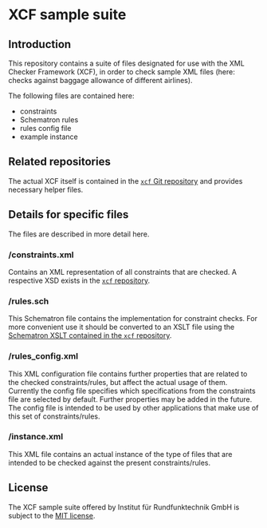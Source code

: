 # XCF sample suite


## Introduction

This repository contains a suite of files designated for use with the
XML Checker Framework (XCF), in order to check sample XML files (here:
checks against baggage allowance of different airlines).

The following files are contained here:
- constraints
- Schematron rules
- rules config file
- example instance


## Related repositories

The actual XCF itself is contained in the [`xcf` Git repository](https://github.com/IRT-Open-Source/xcf) and
provides necessary helper files.


## Details for specific files

The files are described in more detail here.

### /constraints.xml

Contains an XML representation of all constraints that are checked.
A respective XSD exists in the [`xcf` repository](https://github.com/IRT-Open-Source/xcf).

### /rules.sch

This Schematron file contains the implementation for constraint checks.
For more convenient use it should be converted to an XSLT file using the
[Schematron XSLT contained in the `xcf` repository](https://github.com/IRT-Open-Source/xcf/xslt/schematron).

### /rules_config.xml

This XML configuration file contains further properties that are related
to the checked constraints/rules, but affect the actual usage of them.
Currently the config file specifies which specifications from the
constraints file are selected by default. Further properties may be
added in the future. The config file is intended to be used by other
applications that make use of this set of constraints/rules.

### /instance.xml
This XML file contains an actual instance of the type of files that are
intended to be checked against the present constraints/rules.


## License
The XCF sample suite offered by Institut für Rundfunktechnik GmbH is
subject to the [MIT license](LICENSE).
